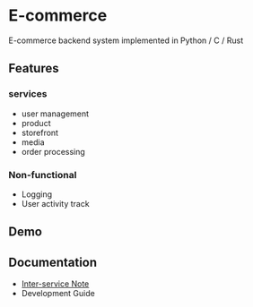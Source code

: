 # E-commerce
E-commerce backend system implemented in Python / C / Rust

## Features
### services
- user management
- product
- storefront
- media
- order processing

### Non-functional
* Logging
* User activity track

## Demo

## Documentation
* [Inter-service Note](./INTER_SERVICE.md)
* Development Guide


